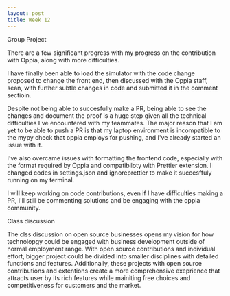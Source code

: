 ```yaml
---
layout: post
title: Week 12
---
```


Group Project

There are a few significant progress with my progress on the contribution with Oppia, along with more difficulties.

<!--more-->

I have finally been able to load the simulator with the code change proposed to change the front end, then discussed with the Oppia staff, sean, with further subtle changes in code and submitted it in the comment sectioin.

Despite not being able to succesfully make a PR, being able to see the changes and document the proof is a huge step given all the technical difficulties I've encountered with my teammates. The major reason that I am yet to be able to push a PR is that my laptop environment is incompatible to the mypy check that oppia employs for pushing, and I've already started an issue with it.

I've also overcame issues with formatting the frontend code, especially with the format required by Oppia and compatibiloty with Prettier extension. I changed codes in settings.json and ignoreprettier to make it succesffuly running on my terminal.

I will keep working on code contributions, even if I have difficulties making a PR, I'll still be commenting solutions and be engaging with the oppia community.

Class discussion

The clss discussion on open source businesses opens my vision for how technolopgy could be engaged with business development outside of normal employment range. With open source contributions and individual effort, bigger project could be divided into smaller disciplines with detailed functions and features. Additionally, these projects with open source contributions and extentions create a more comprehensive exeprience that attracts user by its rich features while mainiting free choices and competitiveness for customers and the market.
